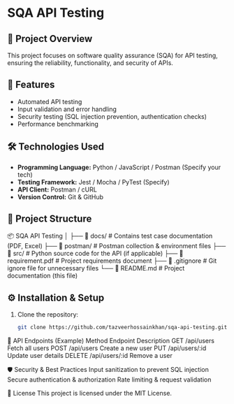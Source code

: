 <!-- API Testing the Student Management System
Tested By:
Md. Tazveer Hossain Khan

Project Overview
This project focuses on testing the Student Management System (SMS) API to ensure its functionality, security, and performance. The API is tested using Postman and automated test scripts.

Project Structure
SQA API Testing/
│── docs/                     # Contains test case documents and reports
│── postman/                  # Contains Postman collections and environment files
│── src/                      # Source code for the API
│── requirement.pdf            # API requirements document
│── .gitignore                 # Files to ignore in version control
│── README.md                 # Project documentation (this file)
Prerequisites
Ensure you have the following installed before running tests:

Python 3.x
Postman
VS Code
Setup Instructions
1. Clone the Repository
git clone <repository-url>
cd SQA-API-Testing

2. Import Postman Collection & Environment
Open Postman.
Go to File → Import.
Select student_api_collection.json from the postman/ folder.
Select student_api_environment.json to set up the environment variables.
3. Run API Tests
Manual Testing in Postman
Open Postman and execute API requests.
Check responses, status codes, and validations.

Test Case Documentation
All test cases are documented in the docs/ folder as a PDF. It includes:

Test scenarios
Input data
Expected vs actual results
Contributing
Fork the repository
Create a new branch (feature-branch)
Commit your changes
Submit a pull request
License
This project is for educational purposes.

This README follows best practices for an SQA API Testing project. Let me know if you need modifications! 🚀 -->

# SQA API Testing

## 📌 Project Overview
This project focuses on software quality assurance (SQA) for API testing, ensuring the reliability, functionality, and security of APIs.

## 🚀 Features
- Automated API testing
- Input validation and error handling
- Security testing (SQL injection prevention, authentication checks)
- Performance benchmarking

## 🛠️ Technologies Used
- **Programming Language:** Python / JavaScript / Postman (Specify your tech)
- **Testing Framework:** Jest / Mocha / PyTest (Specify)
- **API Client:** Postman / cURL
- **Version Control:** Git & GitHub

## 📂 Project Structure
📦 SQA API Testing
│
├── 📂 docs/                # Contains test case documentation (PDF, Excel)
├── 📂 postman/             # Postman collection & environment files
├── 📂 src/                 # Python source code for the API (if applicable)
├── 📄 requirement.pdf      # Project requirements document
├── 📄 .gitignore           # Git ignore file for unnecessary files
└── 📄 README.md            # Project documentation (this file)



## ⚙️ Installation & Setup
1. Clone the repository:
   ```sh
   git clone https://github.com/tazveerhossainkhan/sqa-api-testing.git
📜 API Endpoints (Example)
Method	Endpoint	Description
GET	/api/users	Fetch all users
POST	/api/users	Create a new user
PUT	/api/users/:id	Update user details
DELETE	/api/users/:id	Remove a user

🛡 Security & Best Practices
Input sanitization to prevent SQL injection
Secure authentication & authorization
Rate limiting & request validation

📜 License
This project is licensed under the MIT License.
